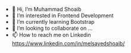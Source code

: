- 👋 Hi, I’m Muhammad Shoaib
- 👀 I’m interested in Frontend Development
- 🌱 I’m currently learning Bootstrap
- 💞️ I’m looking to collaborate on ...
- 📫 How to reach me on Linkedin https://www.linkedin.com/in/melsayedshoaib/

<!---
melsayedshoaib/melsayedshoaib is a ✨ special ✨ repository because its `README.md` (this file) appears on your GitHub profile.
You can click the Preview link to take a look at your changes.
--->
